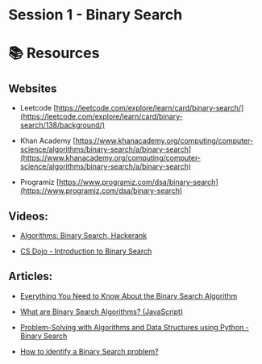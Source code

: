 # Session 1 - Binary Search

# 📚 Resources

## Websites

* Leetcode [https://leetcode.com/explore/learn/card/binary-search/](https://leetcode.com/explore/learn/card/binary-search/138/background/)

* Khan Academy [https://www.khanacademy.org/computing/computer-science/algorithms/binary-search/a/binary-search](https://www.khanacademy.org/computing/computer-science/algorithms/binary-search/a/binary-search)

* Programiz [https://www.programiz.com/dsa/binary-search](https://www.programiz.com/dsa/binary-search)

## Videos:

* [Algorithms: Binary Search, Hackerank](https://www.youtube.com/watch?v=P3YID7liBug&list=PL0BT4R9vArM47p1fI2re36ZzB6DG7MFzS&index=6&t=213s)

* [CS Dojo - Introduction to Binary Search](https://www.youtube.com/watch?v=6ysjqCUv3K4&t=38s)


## Articles:

* [Everything You Need to Know About the Binary Search Algorithm](https://towardsdatascience.com/everything-you-need-to-know-about-the-binary-search-algorithm-6bc4f9a3127d)

* [What are Binary Search Algorithms? (JavaScript)](https://medium.com/javascript-in-plain-english/a-word-on-binary-search-241df807761e)

* [Problem-Solving with Algorithms and Data Structures using Python - Binary Search](https://runestone.academy/ns/books/published/pythonds/SortSearch/TheBinarySearch.html)

* [How to identify a Binary Search problem?](https://medium.com/@vaishalithakur614/how-to-identify-a-binary-search-problem-60fbc0ae25ba)

